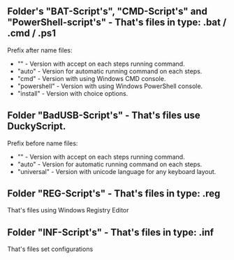 <h2>Folder's "BAT-Script's", "CMD-Script's" and "PowerShell-script's" - That's files in type: .bat / .cmd / .ps1 </h2>
<p>Prefix after name files:</p>
<ul>
  <li>"" - Version with accept on each steps running command.</li>
  <li>"auto" - Version for automatic running command on each steps.</li>
  <li>"cmd" - Version with using Windows CMD console.</li>
  <li>"powershell" - Version with using Windows PowerShell console.</li>
  <li>"install" - Version with choice options.</li>
</ul>

<h2>Folder "BadUSB-Script's" - That's files use DuckyScript.</h2>
<p>Prefix before name files:</p>
<ul>
  <li>"" - Version with accept on each steps running command.</li>
  <li>"auto" - Version for automatic running command on each steps.</li>
  <li>"universal" - Version with unicode language for any keyboard layout.</li>
</ul>

<h2>Folder "REG-Script's" - That's files in type: .reg</h2>
<p>That's files using Windows Registry Editor</p>

<h2>Folder "INF-Script's" - That's files in type: .inf</h2>
<p>That's files set configurations</p>

